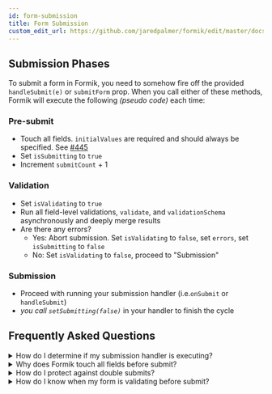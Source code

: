 ```yaml
---
id: form-submission
title: Form Submission
custom_edit_url: https://github.com/jaredpalmer/formik/edit/master/docs/guides/form-submission.md
---
```


## Submission Phases

To submit a form in Formik, you need to somehow fire off the provided `handleSubmit(e)` or `submitForm` prop. When you call either of these methods, Formik will execute the following _(pseudo code)_ each time:

### Pre-submit

- Touch all fields. `initialValues` are required and should always be specified. See [#445](https://github.com/jaredpalmer/formik/issues/445#issuecomment-366952762)
- Set `isSubmitting` to `true`
- Increment `submitCount` + 1

### Validation

- Set `isValidating` to `true`
- Run all field-level validations, `validate`, and `validationSchema` asynchronously and deeply merge results
- Are there any errors?
  - Yes: Abort submission. Set `isValidating` to `false`, set `errors`, set `isSubmitting` to `false`
  - No: Set `isValidating` to `false`, proceed to "Submission"

### Submission

- Proceed with running your submission handler (i.e.`onSubmit` or `handleSubmit`)
- _you call `setSubmitting(false)`_ in your handler to finish the cycle

## Frequently Asked Questions

<details>
<summary>How do I determine if my submission handler is executing?</summary>

If `isValidating` is `false` and `isSubmitting` is `true`.

</details>

<details>
<summary>Why does Formik touch all fields before submit?</summary>

It is common practice to only show an input's errors in the UI if it has been visited (a.k.a "touched"). Before submitting a form, Formik touches all fields so that all errors that may have been hidden will now be visible.

</details>

<details>
<summary>How do I protect against double submits?</summary>

Disable whatever is triggering submission if `isSubmitting` is `true`.

</details>

<details>
<summary>How do I know when my form is validating before submit?</summary>

If `isValidating` is `true` and `isSubmitting` is `true`.

</details>
